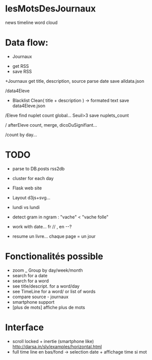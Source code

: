 # lesMotsDesJournaux
news timeline word cloud



Data flow:
==========
+ Journaux
- get RSS
- save RSS

+Journaux
get title, description, source
parse date
save alldata.json

/data4Eleve
+ Blacklist
Clean( title + description ) -> formated text
save data4Eleve.json

/Eleve
find nuplet
count global... Seuil>3
save nuplets_count

/ afterEleve
  count, merge, dicoDuSignifiant...

/count by day...


TODO
=====
* parse to DB.posts   rss2db
* cluster for each day
* Flask web site
* Layout d3js+svg...
* lundi vs lundi
* detect gram in ngram : "vache" < "vache folle"
* work with date... fr //  , en --?

* resume un livre... chaque page = un jour

Fonctionalités possible
=======================
* zoom _ Group by day/week/month
* search for a date
* search for a word
* see title/descript. for a word/day
* see TimeLine for a word/ or list of words
* compare source - journaux
* smartphone support
* [plus de mots] affiche plus de mots

Interface
=========
* scroll locked + inertie (smartphone like)
http://darsa.in/sly/examples/horizontal.html
* full time line en bas/fond -> selection date + affichage time si mot
